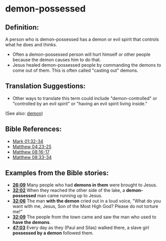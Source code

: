 # demon-possessed #

## Definition: ##

A person who is demon-possessed has a demon or evil spirit that controls what he does and thinks.

 * Often a demon-possessed person will hurt himself or other people because the demon causes him to do that.
 * Jesus healed demon-possessed people by commanding the demons to come out of them. This is often called "casting out" demons.

## Translation Suggestions: ##

 * Other ways to translate this term could include "demon-controlled" or "controlled by an evil spirit" or "having an evil spirit living inside."

(See also: [demon](../kt/demon.md))

## Bible References: ##

* [Mark 01:32-34](en/tn/mrk/help/01/32)
* [Matthew 04:23-25](en/tn/mat/help/04/23)
* [Matthew 08:16-17](en/tn/mat/help/08/16)
* [Matthew 08:33-34](en/tn/mat/help/08/33)

## Examples from the Bible stories: ##

 * __[26:09](en/tn/obs/help/26/09)__ Many people who had __demons in them__  were brought to Jesus.
 * __[32:02](en/tn/obs/help/32/02)__ When they reached the other side of the lake, a __demon-possessed__  man came running up to Jesus.
 * __[32:06](en/tn/obs/help/32/06)__ The man __with the demon__  cried out in a loud voice, "What do you want with me, Jesus, Son of the Most High God? Please do not torture me!"
 * __[32:09](en/tn/obs/help/32/09)__ The people from the town came and saw the man who used to __have the demons__.
 * __[47:03](en/tn/obs/help/47/03)__ Every day as they (Paul and Silas) walked there, a slave girl __possessed by a demon__ followed them.